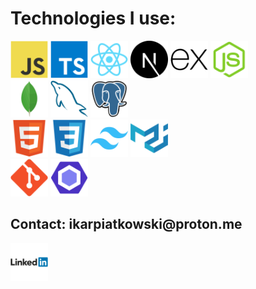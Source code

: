 <h1 align="left">Technologies I use:</h1>
<p>
<img src="https://raw.githubusercontent.com/devicons/devicon/master/icons/javascript/javascript-original.svg" alt="javascript" width="60" height="60" />
<img src="https://raw.githubusercontent.com/devicons/devicon/master/icons/typescript/typescript-original.svg" alt="typescript" width="60" height="60" />
<img src="https://raw.githubusercontent.com/devicons/devicon/master/icons/react/react-original.svg" alt="react" width="60" height="60" />
<img src="https://raw.githubusercontent.com/devicons/devicon/master/icons/nextjs/nextjs-original.svg" alt="nextjs" width="60" height="60" />
<img src="https://raw.githubusercontent.com/devicons/devicon/master/icons/express/express-original.svg" alt="express" width="60" height="60" />
<img src="https://raw.githubusercontent.com/devicons/devicon/master/icons/nodejs/nodejs-original.svg" alt="nodejs" width="60" height="60" /><br/> 
<img src="https://raw.githubusercontent.com/devicons/devicon/master/icons/mongodb/mongodb-original.svg" alt="mongodb" width="60" height="60" />
<img src="https://raw.githubusercontent.com/devicons/devicon/master/icons/mysql/mysql-original.svg" alt="mysql" width="60" height="60" />
<img src="https://raw.githubusercontent.com/devicons/devicon/master/icons/postgresql/postgresql-original.svg" alt="postgresql" width="60" height="60" /><br/> 
<img src="https://raw.githubusercontent.com/devicons/devicon/master/icons/html5/html5-original.svg" alt="materialui" width="60" height="60" />
<img src="https://raw.githubusercontent.com/devicons/devicon/master/icons/css3/css3-original.svg" alt="css3" width="60" height="60" />
<img src="https://raw.githubusercontent.com/devicons/devicon/master/icons/tailwindcss/tailwindcss-plain.svg" alt="tailwindcss" width="60" height="60" />
<img src="https://raw.githubusercontent.com/devicons/devicon/master/icons/materialui/materialui-original.svg" alt="materialui" width="60" height="60" /><br/> 
<img src="https://raw.githubusercontent.com/devicons/devicon/master/icons/git/git-original.svg" alt="git" width="60" height="60" />
<img src="https://raw.githubusercontent.com/devicons/devicon/master/icons/eslint/eslint-original.svg" alt="eslint" width="60" height="60" />
</p>
<h2>Contact: <b>ikarpiatkowski@proton.me</b></h2>
<a href="https://www.linkedin.com/in/ikarpiatkowski/" target="_blank" rel="noreferrer"><img src="https://raw.githubusercontent.com/devicons/devicon/master/icons/linkedin/linkedin-original-wordmark.svg" alt="linkedin" width="60" height="60" /></a>
